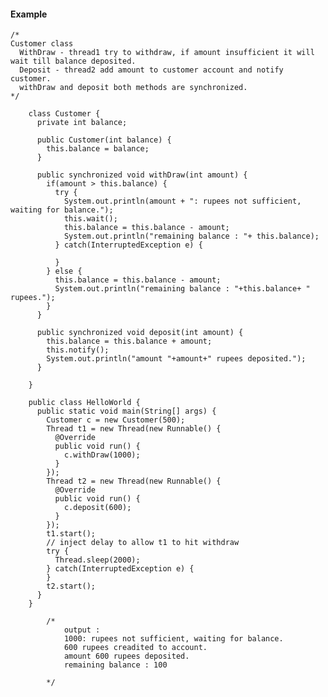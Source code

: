 #### Example

    /*
    Customer class  
      WithDraw - thread1 try to withdraw, if amount insufficient it will wait till balance deposited.
      Deposit - thread2 add amount to customer account and notify customer.
      withDraw and deposit both methods are synchronized.
    */

        class Customer {
          private int balance;

          public Customer(int balance) {
            this.balance = balance;
          }

          public synchronized void withDraw(int amount) {
            if(amount > this.balance) {
              try {
                System.out.println(amount + ": rupees not sufficient, waiting for balance.");
                this.wait();
                this.balance = this.balance - amount;
                System.out.println("remaining balance : "+ this.balance);
              } catch(InterruptedException e) {

              }
            } else {
              this.balance = this.balance - amount;
              System.out.println("remaining balance : "+this.balance+ " rupees.");
            }
          }

          public synchronized void deposit(int amount) {
            this.balance = this.balance + amount;
            this.notify();
            System.out.println("amount "+amount+" rupees deposited.");
          }

        }

        public class HelloWorld {
          public static void main(String[] args) {
            Customer c = new Customer(500);
            Thread t1 = new Thread(new Runnable() {			
              @Override
              public void run() {				
                c.withDraw(1000);
              }
            });
            Thread t2 = new Thread(new Runnable() {			
              @Override
              public void run() {				
                c.deposit(600);
              }
            });
            t1.start();
            // inject delay to allow t1 to hit withdraw
            try {
              Thread.sleep(2000);
            } catch(InterruptedException e) {			
            }
            t2.start();
          }
        }

            /*
                output :
                1000: rupees not sufficient, waiting for balance.
                600 rupees creadited to account.
                amount 600 rupees deposited.
                remaining balance : 100

            */
